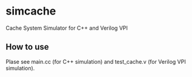 simcache
====================
Cache System Simulator for C++ and Verilog VPI

How to use
--------------------
Plase see main.cc (for C++ simulation) and test_cache.v (for Verilog VPI simulation).


